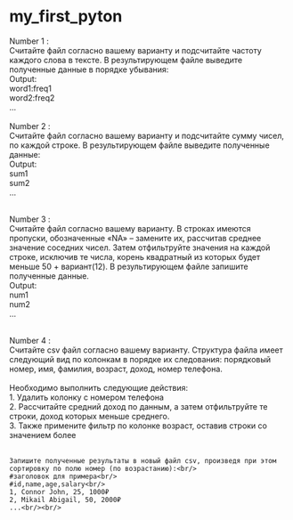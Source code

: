 # my_first_pyton

Number 1 :<br/>
    Считайте файл согласно вашему варианту и подсчитайте частоту каждого слова в тексте. В результирующем файле выведите полученные данные в порядке убывания:<br/>
    Output:<br/>
        word1:freq1<br/>
        word2:freq2<br/>
        ...<br/><br/>
Number 2 :<br/>
    Считайте файл согласно вашему варианту и подсчитайте сумму чисел, по каждой строке. В результирующем файле выведите полученные данные:<br/>
    Output:<br/>
        sum1<br/>
        sum2<br/>
        ...<br/><br/>

Number 3 :<br/>
    Считайте файл согласно вашему варианту. В строках имеются пропуски, обозначенные «NA» – замените их, рассчитав среднее значение соседних чисел. Затем отфильтруйте значения на каждой строке, исключив те числа, корень квадратный из которых будет меньше 50 + вариант(12). В результирующем файле запишите полученные данные.<br/>
    Output:<br/>
        num1<br/>
        num2<br/>
        ...<br/><br/>

Number 4 :<br/>
    Считайте csv файл согласно вашему варианту. Структура файла имеет следующий вид по колонкам в порядке их следования: порядковый номер, имя, фамилия, возраст, доход, номер телефона.<br/><br/>
    Необходимо выполнить следующие действия:<br/>
    1. Удалить колонку с номером телефона<br/>
    2. Рассчитайте средний доход по данным, а затем отфильтруйте те строки, доход которых меньше среднего.<br/>
    3. Также примените фильтр по колонке возраст, оставив строки со значением более<br/><br/>

    Запишите полученные результаты в новый файл csv, произведя при этом сортировку по полю номер (по возрастанию):<br/>
    #заголовок для примера<br/>
    #id,name,age,salary<br/>
    1, Connor John, 25, 1000₽
    2, Mikail Abigail, 50, 2000₽
    ...<br/><br/>

